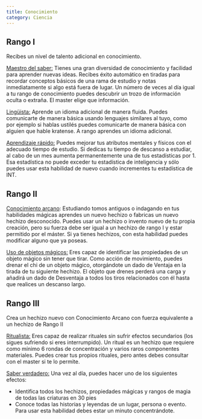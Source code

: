 ```yaml
---
title: Conocimiento
category: Ciencia
---
```


## Rango I

Recibes un nivel de talento adicional en conocimiento.

<u>Maestro del saber:</u> Tienes una gran diversidad de conocimiento y facilidad para aprender nuevas ideas. Recibes éxito automático en tiradas para recordar conceptos básicos de una rama de estudio y notas inmediatamente si algo está fuera de lugar. Un número de veces al día igual a tu rango de conocimiento puedes descubrir un trozo de información oculta o extraña. El master elige que información.

<u>Lingüista:</u> Aprende un idioma adicional de manera fluida. Puedes comunicarte de manera básica usando lenguajes similares al tuyo, como por ejemplo si hablas ustilés puedes comunicarte de manera básica con alguien que hable kratense. A rango aprendes un idioma adicional.

<u>Aprendizaje rápido:</u> Puedes mejorar tus atributos mentales y físicos con el adecuado tiempo de estudio. Si dedicas tu tiempo de descanso a estudiar, al cabo de un mes aumenta permanentemente una de tus estadísticas por 1. Esa estadística no puede exceder tu estadística de inteligencia y sólo puedes usar esta habilidad de nuevo cuando incrementes tu estadística de INT.

## Rango II

<u>Conocimiento arcano</u>: Estudiando tomos antiguos o indagando en tus habilidades mágicas aprendes un nuevo hechizo o fabricas un nuevo hechizo desconocido. Puedes usar un hechizo o invento nuevo de tu propia creación, pero su fuerza debe ser igual a un hechizo de rango I y estar permitido por el máster. Si ya tienes hechizos, con esta habilidad puedes modificar alguno que ya poseas.

<u>Uso de objetos mágicos:</u> Eres capaz de identificar las propiedades de un objeto mágico sin tener que tirar. Como acción de movimiento, puedes drenar el chi de un objeto mágico, otorgándote un dado de Ventaja en la tirada de tu siguiente hechizo. El objeto que drenes perderá una carga y añadirá un dado de Desventaja a todos los tiros relacionados con él hasta que realices un descanso largo.

## Rango III 

Crea un hechizo nuevo con Conocimiento Arcano con fuerza equivalente a un hechizo de Rango II

<u>Ritualista:</u> Eres capaz de realizar rituales sin sufrir efectos secundarios (los sigues sufriendo si eres interrumpido). Un ritual es un hechizo que requiere como mínimo 6 rondas de concentración y varios raros componentes materiales. Puedes crear tus propios rituales, pero antes debes consultar con el master si te lo permite.

<u>Saber verdadero:</u> Una vez al día, puedes hacer uno de los siguientes efectos: 

- Identifica todos los hechizos, propiedades mágicas y rangos de magia de todas las criaturas en 30 pies
- Conoce todas las historias y leyendas de un lugar, persona o evento. Para usar esta habilidad debes estar un minuto concentrándote.


